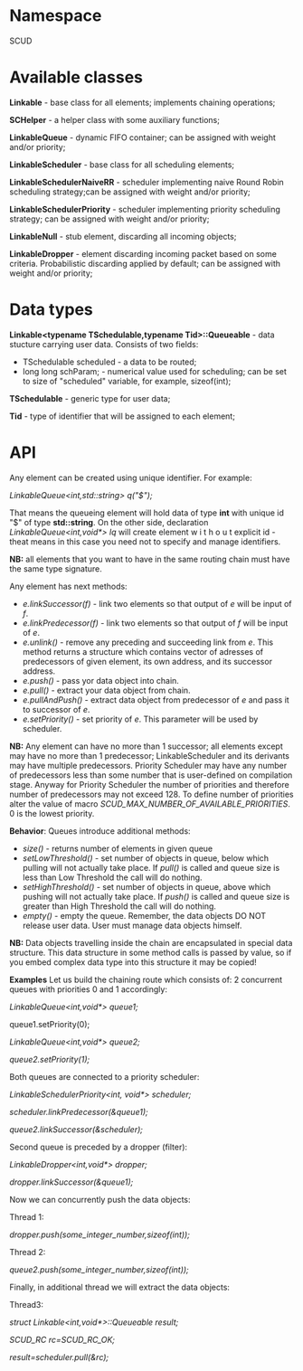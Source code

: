 # Namespace

SCUD

# Available classes

**Linkable** - base class for all elements; implements chaining operations;

**SCHelper** - a helper class with some auxiliary functions;

**LinkableQueue** - dynamic FIFO container; can be assigned with weight and/or priority;

**LinkableScheduler** - base class for all scheduling elements;

**LinkableSchedulerNaiveRR** - scheduler implementing naive Round Robin scheduling strategy;can be assigned with weight and/or priority;

**LinkableSchedulerPriority** - scheduler implementing priority scheduling strategy; can be assigned with weight and/or priority;

**LinkableNull** - stub element, discarding all incoming objects;

**LinkableDropper** - element discarding incoming packet based on some criteria. Probabilistic discarding applied by default; can be assigned with weight and/or priority;

# Data types

**Linkable<typename TSchedulable,typename Tid>::Queueable** - data stucture carrying user data. Consists of two fields: 
* TSchedulable scheduled - a data to be routed; 
* long long schParam; - numerical value used for scheduling; can be set to size of "scheduled" variable, for example, sizeof(int);

**TSchedulable** - generic type for user data;

**Tid** - type of identifier that will be assigned to each element;

# API
Any element can be created using unique identifier. For example:

_LinkableQueue<int,std::string> q("$");_

That means the queueing element will hold data of type **int** with unique id "$" of type **std::string**.
On the other side, declaration _LinkableQueue<int,void*> lq_ will create element  w i t h o u t  explicit id - theat means in this case you need not to specify and manage identifiers.

**NB:** all elements that you want to have in the same routing chain must have the same type signature.

Any element has next methods:
* _e.linkSuccessor(f)_ - link two elements so that output of _e_ will be input of _f_.
* _e.linkPredecessor(f)_ - link two elements so that output of _f_ will be input of _e_.
* _e.unlink()_ - remove any preceding and succeeding link from _e_. This method returns a structure which contains vector of adresses of predecessors of given element, its own address, and its successor address.
* _e.push()_ - pass yor data object into chain.
* _e.pull()_ - extract your data object from chain.
* _e.pullAndPush()_ - extract data object from predecessor of _e_ and pass it to successor of _e_.
* _e.setPriority()_ - set priority of _e_. This parameter will be used by scheduler.
 
**NB:** Any element can have no more than 1 successor; all elements except may have no more than 1 predecessor; LinkableScheduler and its derivants may have multiple predecessors. Priority Scheduler may have any number of predecessors less than some number that is user-defined on compilation stage. Anyway for Priority Scheduler the number of priorities and therefore number of predecessors may not exceed 128. To define number of priorities alter the value of macro _SCUD_MAX_NUMBER_OF_AVAILABLE_PRIORITIES_. 0 is the lowest priority.

**Behavior**:
Queues introduce additional methods:
* _size()_ - returns number of elements in given queue
* _setLowThreshold()_ - set number of objects in queue, below which pulling will not actually take place. If _pull()_ is called and queue size is less than Low Threshold the call will do nothing.
* _setHighThreshold()_ - set number of objects in queue, above which pushing will not actually take place. If _push()_ is called and queue size is greater than High Threshold the call will do nothing.
* _empty()_ - empty the queue. Remember, the data objects DO NOT release user data. User must manage data objects himself.

**NB:** Data objects travelling inside the chain are encapsulated in special data structure. This data structure in some method calls is passed by value, so if you embed complex data type into this structure it may be copied!

**Examples**
Let us build the chaining route which consists of:
2 concurrent queues with priorities 0 and 1 accordingly:

_LinkableQueue<int,void*> queue1;_

queue1.setPriority(0);

_LinkableQueue<int,void*> queue2;_

_queue2.setPriority(1);_

Both queues are connected to a priority scheduler:

_LinkableSchedulerPriority<int, void*> scheduler;_

_scheduler.linkPredecessor(&queue1);_

_queue2.linkSuccessor(&scheduler);_

Second queue is preceded by a dropper (filter):

_LinkableDropper<int,void*> dropper;_

_dropper.linkSuccessor(&queue1);_

Now we can concurrently push the data objects:

Thread 1:

_dropper.push(some_integer_number,sizeof(int));_

Thread 2:

_queue2.push(some_integer_number,sizeof(int));_

Finally, in additional thread we will extract the data objects:

Thread3: 

_struct Linkable<int,void*>::Queueable result;_

_SCUD_RC rc=SCUD_RC_OK;_

_result=scheduler.pull(&rc);_
